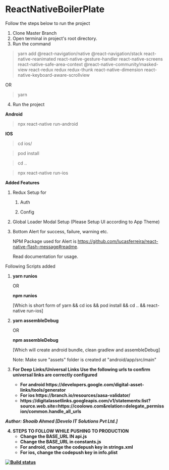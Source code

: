 
# ReactNativeBoilerPlate
Follow the steps below to run the project

1.  Clone Master Branch
2.  Open terminal in project's root directory.
3.  Run the command 

>yarn add @react-navigation/native @react-navigation/stack react-native-reanimated react-native-gesture-handler react-native-screens react-native-safe-area-context @react-native-community/masked-view react-redux redux redux-thunk react-native-dimension react-native-keyboard-aware-scrollview

OR

> yarn

4. Run the project

<b>Android</b>
> npx react-native run-android

<b>IOS</b>
> cd ios/

> pod install

> cd ..

> npx react-native run-ios


<b>Added Features</b>

1. Redux Setup for 
    
    1. Auth
        
    2. Config 
        
2. Global Loader Modal Setup (Please Setup UI according to App Theme)
    
3. Bottom Alert for success, failure, warning etc. 
    
   NPM Package used for Alert is <a>https://github.com/lucasferreira/react-native-flash-message#readme</a>.
       
   Read documentation for usage.
   
Following Scripts added 
1. <b>yarn runios</b>

   OR
   
    <b>npm runios</b>
    
   [Which is short form of yarn && cd ios && pod install && cd .. && react-native run-ios]

2. <b>yarn assembleDebug</b> 

    OR
    
    <b>npm assembleDebug</b> 
    
    [Which will create android bundle, clean gradlew and assembleDebug]
    
    Note: Make sure "assets" folder is created at "android/app/src/main"
3. <b>For Deep Links/Universal Links<b/>
    Use the following urls to confirm universal links are correctly configured
    <ul>
        <li>For android https://developers.google.com/digital-asset-links/tools/generator</li>
        <li>For ios https://branch.io/resources/aasa-validator/</li>
        <li>https://digitalassetlinks.googleapis.com/v1/statements:list?source.web.site=https://coolowo.com&relation=delegate_permission/common.handle_all_urls
</li>
    </ul>
<em><b>Author<b/>: Shoaib Ahmed <b>[Develo IT Solutions Pvt Ltd.]<b/></em>

4. <b>STEPS TO FOLLOW WHILE PUSHING TO PRODUCTION</b>
    <ul>
        <li>Change the BASE_URL IN api.js</li>
        <li>Change the BASE_URL in constants.js</li>
        <li>For android, change the codepush key in strings.xml</li>
        <li>For ios, change the codepush key in info.plist</li>
    </ul>

[![Build status](https://build.appcenter.ms/v0.1/apps/f08a04e5-4b41-4af6-a57d-1a9ae3da19c1/branches/myEdge/badge)](https://appcenter.ms)
